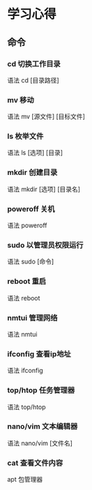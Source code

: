 # 学习心得
## 命令
### cd 切换工作目录
语法 cd [目录路径]
### mv 移动
语法 mv [源文件] [目标文件]
### ls 枚举文件
语法 ls [选项] [目录]
### mkdir 创建目录
语法 mkdir [选项] [目录名]
### poweroff 关机
语法 poweroff
### sudo 以管理员权限运行
语法 sudo [命令]
### reboot 重启
语法 reboot
### nmtui 管理网络
语法 nmtui
### ifconfig 查看ip地址
语法 ifconfig
### top/htop 任务管理器
语法 top/htop
### nano/vim 文本编辑器
语法 nano/vim [文件名]
### cat 查看文件内容
apt 包管理器







